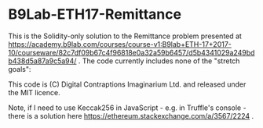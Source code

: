 B9Lab-ETH17-Remittance
======================

This is the Solidity-only solution to the Remittance problem presented at https://academy.b9lab.com/courses/course-v1:B9lab+ETH-17+2017-10/courseware/82c7df09b67c4f96818e0a32a59b6457/d5b4341029a249bdb438d5a87a9c5a94/ . The code currently includes none of the "stretch goals":

This code is (C) Digital Contraptions Imaginarium Ltd. and released under the MIT licence.

Note, if I need to use Keccak256 in JavaScript - e.g. in Truffle's console - there is a solution here https://ethereum.stackexchange.com/a/3567/2224 .
